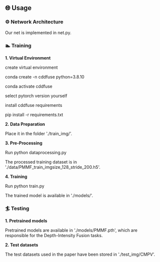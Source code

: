 ## 🌐 Usage

### ⚙ Network Architecture

Our net is implemented in net.py.

### 🏊 Training
**1. Virtual Environment**

create virtual environment

conda create -n cddfuse python=3.8.10

conda activate cddfuse

select pytorch version yourself

install cddfuse requirements

pip install -r requirements.txt

**2. Data Preparation**

 Place it in the folder './train_img/'.

**3. Pre-Processing**

Run python dataprocessing.py
 
The processed training dataset is in './data/PMMF_train_imgsize_128_stride_200.h5'.

**4. Training**

Run python train.py

The trained model is available in './models/'.

### 🏄 Testing

**1. Pretrained models**

Pretrained models are available in './models/PMMF.pth', which are responsible for the Depth-Intensity Fusion  tasks.

**2. Test datasets**

The test datasets used in the paper have been stored in './test_img/CMPV'.

